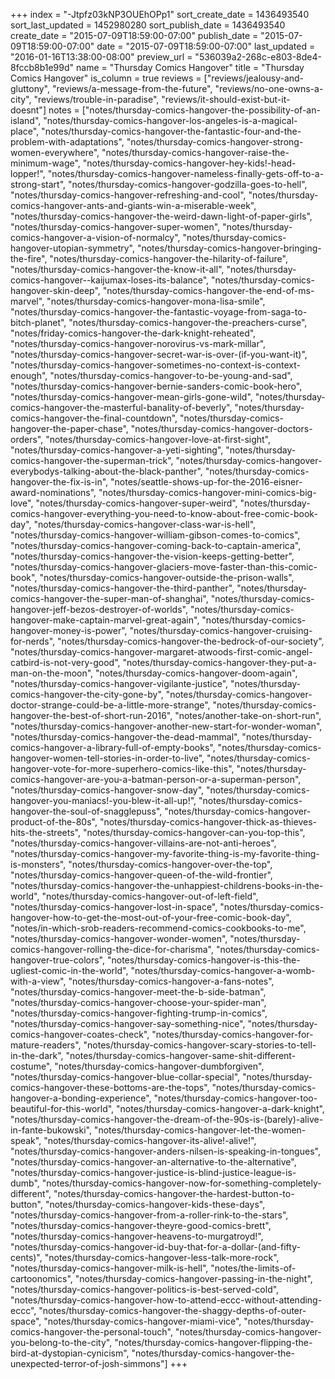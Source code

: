 +++
index = "-Jtpfz03kNP3OUEhOPp1"
sort_create_date = 1436493540
sort_last_updated = 1452980280
sort_publish_date = 1436493540
create_date = "2015-07-09T18:59:00-07:00"
publish_date = "2015-07-09T18:59:00-07:00"
date = "2015-07-09T18:59:00-07:00"
last_updated = "2016-01-16T13:38:00-08:00"
preview_url = "536039a2-268c-e803-8de4-8fccb8b1e99d"
name = "Thursday Comics Hangover"
title = "Thursday Comics Hangover"
is_column = true
reviews = ["reviews/jealousy-and-gluttony", "reviews/a-message-from-the-future", "reviews/no-one-owns-a-city", "reviews/trouble-in-paradise", "reviews/it-should-exist-but-it-doesnt"]
notes = ["notes/thursday-comics-hangover-the-possibility-of-an-island", "notes/thursday-comics-hangover-los-angeles-is-a-magical-place", "notes/thursday-comics-hangover-the-fantastic-four-and-the-problem-with-adaptations", "notes/thursday-comics-hangover-strong-women-everywhere", "notes/thursday-comics-hangover-raise-the-minimum-wage", "notes/thursday-comics-hangover-hey-kids!-head-lopper!", "notes/thursday-comics-hangover-nameless-finally-gets-off-to-a-strong-start", "notes/thursday-comics-hangover-godzilla-goes-to-hell", "notes/thursday-comics-hangover-refreshing-and-cool", "notes/thursday-comics-hangover-ants-and-giants-win-a-miserable-week", "notes/thursday-comics-hangover-the-weird-dawn-light-of-paper-girls", "notes/thursday-comics-hangover-super-women", "notes/thursday-comics-hangover-a-vision-of-normalcy", "notes/thursday-comics-hangover-utopian-symmetry", "notes/thursday-comics-hangover-bringing-the-fire", "notes/thursday-comics-hangover-the-hilarity-of-failure", "notes/thursday-comics-hangover-the-know-it-all", "notes/thursday-comics-hangover--kaijumax-loses-its-balance", "notes/thursday-comics-hangover-skin-deep", "notes/thursday-comics-hangover-the-end-of-ms-marvel", "notes/thursday-comics-hangover-mona-lisa-smile", "notes/thursday-comics-hangover-the-fantastic-voyage-from-saga-to-bitch-planet", "notes/thursday-comics-hangover-the-preachers-curse", "notes/friday-comics-hangover-the-dark-knight-reheated", "notes/thursday-comics-hangover-norovirus-vs-mark-millar", "notes/thursday-comics-hangover-secret-war-is-over-(if-you-want-it)", "notes/thursday-comics-hangover-sometimes-no-context-is-context-enough", "notes/thursday-comics-hangover-to-be-young-and-sad", "notes/thursday-comics-hangover-bernie-sanders-comic-book-hero", "notes/thursday-comics-hangover-mean-girls-gone-wild", "notes/thursday-comics-hangover-the-masterful-banality-of-beverly", "notes/thursday-comics-hangover-the-final-countdown", "notes/thursday-comics-hangover-the-paper-chase", "notes/thursday-comics-hangover-doctors-orders", "notes/thursday-comics-hangover-love-at-first-sight", "notes/thursday-comics-hangover-a-yeti-sighting", "notes/thursday-comics-hangover-the-superman-trick", "notes/thursday-comics-hangover-everybodys-talking-about-the-black-panther", "notes/thursday-comics-hangover-the-fix-is-in", "notes/seattle-shows-up-for-the-2016-eisner-award-nominations", "notes/thursday-comics-hangover-mini-comics-big-love", "notes/thursday-comics-hangover-super-weird", "notes/thursday-comics-hangover-everything-you-need-to-know-about-free-comic-book-day", "notes/thursday-comics-hangover-class-war-is-hell", "notes/thursday-comics-hangover-william-gibson-comes-to-comics", "notes/thursday-comics-hangover-coming-back-to-captain-america", "notes/thursday-comics-hangover-the-vision-keeps-getting-better", "notes/thursday-comics-hangover-glaciers-move-faster-than-this-comic-book", "notes/thursday-comics-hangover-outside-the-prison-walls", "notes/thursday-comics-hangover-the-third-panther", "notes/thursday-comics-hangover-the-super-man-of-shanghai", "notes/thursday-comics-hangover-jeff-bezos-destroyer-of-worlds", "notes/thursday-comics-hangover-make-captain-marvel-great-again", "notes/thursday-comics-hangover-money-is-power", "notes/thursday-comics-hangover-cruising-for-nerds", "notes/thursday-comics-hangover-the-bedrock-of-our-society", "notes/thursday-comics-hangover-margaret-atwoods-first-comic-angel-catbird-is-not-very-good", "notes/thursday-comics-hangover-they-put-a-man-on-the-moon", "notes/thursday-comics-hangover-doom-again", "notes/thursday-comics-hangover-vigilante-justice", "notes/thursday-comics-hangover-the-city-gone-by", "notes/thursday-comics-hangover-doctor-strange-could-be-a-little-more-strange", "notes/thursday-comics-hangover-the-best-of-short-run-2016", "notes/another-take-on-short-run", "notes/thursday-comics-hangover-another-new-start-for-wonder-woman", "notes/thursday-comics-hangover-the-dead-mammal", "notes/thursday-comics-hangover-a-library-full-of-empty-books", "notes/thursday-comics-hangover-women-tell-stories-in-order-to-live", "notes/thursday-comics-hangover-vote-for-more-superhero-comics-like-this", "notes/thursday-comics-hangover-are-you-a-batman-person-or-a-superman-person", "notes/thursday-comics-hangover-snow-day", "notes/thursday-comics-hangover-you-maniacs!-you-blew-it-all-up!", "notes/thursday-comics-hangover-the-soul-of-snagglepuss", "notes/thursday-comics-hangover-product-of-the-80s", "notes/thursday-comics-hangover-thick-as-thieves-hits-the-streets", "notes/thursday-comics-hangover-can-you-top-this", "notes/thursday-comics-hangover-villains-are-not-anti-heroes", "notes/thursday-comics-hangover-my-favorite-thing-is-my-favorite-thing-is-monsters", "notes/thursday-comics-hangover-over-the-top", "notes/thursday-comics-hangover-queen-of-the-wild-frontier", "notes/thursday-comics-hangover-the-unhappiest-childrens-books-in-the-world", "notes/thursday-comics-hangover-out-of-left-field", "notes/thursday-comics-hangover-lost-in-space", "notes/thursday-comics-hangover-how-to-get-the-most-out-of-your-free-comic-book-day", "notes/in-which-srob-readers-recommend-comics-cookbooks-to-me", "notes/thursday-comics-hangover-wonder-women", "notes/thursday-comics-hangover-rolling-the-dice-for-charisma", "notes/thursday-comics-hangover-true-colors", "notes/thursday-comics-hangover-is-this-the-ugliest-comic-in-the-world", "notes/thursday-comics-hangover-a-womb-with-a-view", "notes/thursday-comics-hangover-a-fans-notes", "notes/thursday-comics-hangover-meet-the-b-side-batman", "notes/thursday-comics-hangover-choose-your-spider-man", "notes/thursday-comics-hangover-fighting-trump-in-comics", "notes/thursday-comics-hangover-say-something-nice", "notes/thursday-comics-hangover-coates-check", "notes/thursday-comics-hangover-for-mature-readers", "notes/thursday-comics-hangover-scary-stories-to-tell-in-the-dark", "notes/thursday-comics-hangover-same-shit-different-costume", "notes/thursday-comics-hangover-dumbforgiven", "notes/thursday-comics-hangover-blue-collar-special", "notes/thursday-comics-hangover-these-bottoms-are-the-tops", "notes/thursday-comics-hangover-a-bonding-experience", "notes/thursday-comics-hangover-too-beautiful-for-this-world", "notes/thursday-comics-hangover-a-dark-knight", "notes/thursday-comics-hangover-the-dream-of-the-90s-is-(barely)-alive-in-fante-bukowski", "notes/thursday-comics-hangover-let-the-women-speak", "notes/thursday-comics-hangover-its-alive!-alive!", "notes/thursday-comics-hangover-anders-nilsen-is-speaking-in-tongues", "notes/thursday-comics-hangover-an-alternative-to-the-alternative", "notes/thursday-comics-hangover-justice-is-blind-justice-league-is-dumb", "notes/thursday-comics-hangover-now-for-something-completely-different", "notes/thursday-comics-hangover-the-hardest-button-to-button", "notes/thursday-comics-hangover-kids-these-days", "notes/thursday-comics-hangover-from-a-roller-rink-to-the-stars", "notes/thursday-comics-hangover-theyre-good-comics-brett", "notes/thursday-comics-hangover-heavens-to-murgatroyd!", "notes/thursday-comics-hangover-id-buy-that-for-a-dollar-(and-fifty-cents)", "notes/thursday-comics-hangover-less-talk-more-rock", "notes/thursday-comics-hangover-milk-is-hell", "notes/the-limits-of-cartoonomics", "notes/thursday-comics-hangover-passing-in-the-night", "notes/thursday-comics-hangover-politics-is-best-served-cold", "notes/thursday-comics-hangover-how-to-attend-eccc-without-attending-eccc", "notes/thursday-comics-hangover-the-shaggy-depths-of-outer-space", "notes/thursday-comics-hangover-miami-vice", "notes/thursday-comics-hangover-the-personal-touch", "notes/thursday-comics-hangover-you-belong-to-the-city", "notes/thursday-comics-hangover-flipping-the-bird-at-dystopian-cynicism", "notes/thursday-comics-hangover-the-unexpected-terror-of-josh-simmons"]
+++

